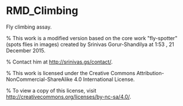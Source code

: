 # RMD_Climbing

Fly climbing assay.

% This work is a modified version based on the core work "fly-spotter"(spots flies in images) created by Srinivas Gorur-Shandilya at 1:53 , 21 December 2015.

% Contact him at http://srinivas.gs/contact/.

% This work is licensed under the Creative Commons Attribution-NonCommercial-ShareAlike 4.0 International License.

% To view a copy of this license, visit http://creativecommons.org/licenses/by-nc-sa/4.0/.

